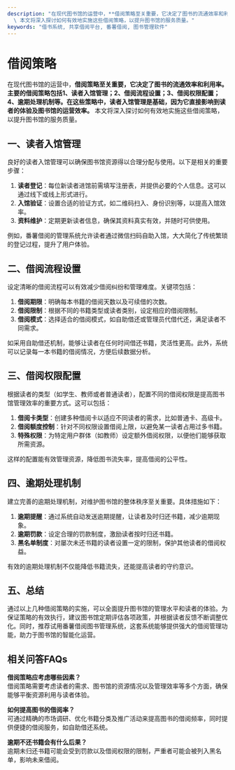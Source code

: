 ```yaml
---
description: "在现代图书馆的运营中，**借阅策略至关重要，它决定了图书的流通效率和利用率。主要的借阅策略包括1、读者入馆管理；2、借阅流程设置；3、借阅权限配置；4、逾期处理机制等。在这些策略中，读者入馆管理是基础，因为它直接影响到读者的体验及图书馆的运营效率。**\
  \ 本文将深入探讨如何有效地实施这些借阅策略，以提升图书馆的服务质量。"
keywords: "借书系统, 共享借阅平台, 番薯借阅, 图书管理软件"
---
```

# 借阅策略

在现代图书馆的运营中，**借阅策略至关重要，它决定了图书的流通效率和利用率。主要的借阅策略包括1、读者入馆管理；2、借阅流程设置；3、借阅权限配置；4、逾期处理机制等。在这些策略中，读者入馆管理是基础，因为它直接影响到读者的体验及图书馆的运营效率。** 本文将深入探讨如何有效地实施这些借阅策略，以提升图书馆的服务质量。

## 一、读者入馆管理

良好的读者入馆管理可以确保图书馆资源得以合理分配与使用。以下是相关的重要步骤：

1. **读者登记**：每位新读者进馆前需填写注册表，并提供必要的个人信息。这可以通过线下或线上形式进行。
2. **入馆验证**：设置合适的验证方式，如二维码扫入、身份识别等，以提高入馆效率。
3. **资料维护**：定期更新读者信息，确保其资料真实有效，并随时可供使用。

例如，番薯借阅的管理系统允许读者通过微信扫码自助入馆，大大简化了传统繁琐的登记过程，提升了用户体验。

## 二、借阅流程设置

设定清晰的借阅流程可以有效减少借阅纠纷和管理难度。关键项包括：

1. **借阅期限**：明确每本书籍的借阅天数以及可续借的次数。
2. **借阅限制**：根据不同的书籍类型或读者类别，设定相应的借阅限制。
3. **借阅模式**：选择适合的借阅模式，如自助借还或管理员代借代还，满足读者不同需求。

如采用自助借还机制，能够让读者在任何时间借还书籍，灵活性更高。此外，系统可以记录每一本书籍的借阅情况，方便后续数据分析。

## 三、借阅权限配置

根据读者的类型（如学生、教师或者普通读者），配置不同的借阅权限是提高图书馆管理效率的重要方式。这可以包括：

1. **借阅卡类型**：创建多种借阅卡以适应不同读者的需求，比如普通卡、高级卡。
2. **借阅额度控制**：针对不同权限设置借阅上限，以避免某一读者占用过多书籍。
3. **特殊权限**：为特定用户群体（如教师）设定额外借阅权限，以便他们能够获取所需资源。

这样的配置能有效管理资源，降低图书流失率，提高借阅的公平性。

## 四、逾期处理机制

建立完善的逾期处理机制，对维护图书馆的整体秩序至关重要。具体措施如下：

1. **逾期提醒**：通过系统自动发送逾期提醒，让读者及时归还书籍，减少逾期现象。
2. **逾期罚款**：设定合理的罚款制度，激励读者按时归还书籍。
3. **黑名单制度**：对屡次未还书籍的读者设置一定的限制，保护其他读者的借阅权益。

有效的逾期处理机制不仅能降低书籍流失，还能提高读者的守约意识。

## 五、总结

通过以上几种借阅策略的实施，可以全面提升图书馆的管理水平和读者的体验。为保证策略的有效执行，建议图书馆定期评估各项政策，并根据读者反馈不断调整优化。同时，推荐试用番薯借阅图书管理系统，这套系统能够提供强大的借阅管理功能，助力于图书馆的智能化运营。

## 相关问答FAQs

**借阅策略应考虑哪些因素？**  
借阅策略需要考虑读者的需求、图书馆的资源情况以及管理效率等多个方面，确保能够平衡资源利用与读者体验。

**如何提高图书的借阅率？**  
可通过精确的市场调研、优化书籍分类及推广活动来提高图书的借阅频率，同时提供便捷的借阅服务，如自助借还系统。

**逾期不还书籍会有什么后果？**  
逾期未归还书籍可能会受到罚款以及借阅权限的限制，严重者可能会被列入黑名单，影响未来借阅。
